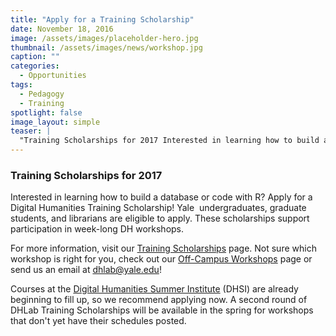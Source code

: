 ```yaml
---
title: "Apply for a Training Scholarship"
date: November 18, 2016
image: /assets/images/placeholder-hero.jpg
thumbnail: /assets/images/news/workshop.jpg
caption: ""
categories: 
  - Opportunities
tags:
  - Pedagogy
  - Training
spotlight: false 
image_layout: simple
teaser: |
  "Training Scholarships for 2017 Interested in learning how to build a database or code with R? Apply for a Digital Humanities Training Scholarship! Yale undergraduates, graduate students, and..."
---
```


### Training Scholarships for 2017
   
Interested in learning how to build a database or code with R? Apply for a Digital Humanities Training Scholarship! Yale  undergraduates, graduate students, and librarians are eligible to apply. These scholarships support participation in week-long DH workshops.
   
For more information, visit our [Training Scholarships](http://web.library.yale.edu/dhlab/trainingscholarships) page. Not sure which workshop is right for you, check out our [Off-Campus Workshops](http://web.library.yale.edu/dhlab/offcampusworkshops) page or send us an email at [dhlab@yale.edu](mailto:dhlab@yale.edu)!

Courses at the [Digital Humanities Summer Institute](http://www.dhsi.org/) (DHSI) are already beginning to fill up, so we recommend applying now. A second round of DHLab Training Scholarships will be available in the spring for workshops that don't yet have their schedules posted.
